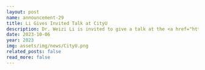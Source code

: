 ```yaml
---
layout: post
name: announcement-29
title: Li Gives Invited Talk at CityU
description: Dr. Weizi Li is invited to give a talk at the <a href="https://www.cityu.edu.hk/ace/"> Department of Architecture and Civil Engineering </a> at the <a href="https://www.cityu.edu.hk/"> City University of Hong Kong </a> in Fall 2023.
date: 2023-10-06
year: 2023
img: assets/img/news/CityU.png
related_posts: false
read_more: false 
---
```

